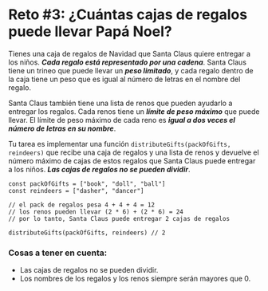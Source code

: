 # Reto #3: ¿Cuántas cajas de regalos puede llevar Papá Noel?

Tienes una caja de regalos de Navidad que Santa Claus quiere entregar a los niños. _**Cada regalo está representado por una cadena**_. Santa Claus tiene un trineo que puede llevar un _**peso limitado**_, y cada regalo dentro de la caja tiene un peso que es igual al número de letras en el nombre del regalo.

Santa Claus también tiene una lista de renos que pueden ayudarlo a entregar los regalos. Cada renos tiene un _**límite de peso máximo**_ que puede llevar. El límite de peso máximo de cada reno es _**igual a dos veces el número de letras en su nombre**_.

Tu tarea es implementar una función `distributeGifts(packOfGifts, reindeers)` que recibe una caja de regalos y una lista de renos y devuelve el número máximo de cajas de estos regalos que Santa Claus puede entregar a los niños. _**Las cajas de regalos no se pueden dividir**_.

```
const packOfGifts = ["book", "doll", "ball"]
const reindeers = ["dasher", "dancer"]

// el pack de regalos pesa 4 + 4 + 4 = 12
// los renos pueden llevar (2 * 6) + (2 * 6) = 24
// por lo tanto, Santa Claus puede entregar 2 cajas de regalos

distributeGifts(packOfGifts, reindeers) // 2
```

### Cosas a tener en cuenta:

- Las cajas de regalos no se pueden dividir.
- Los nombres de los regalos y los renos siempre serán mayores que 0.
